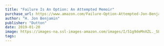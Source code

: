 ```yaml
---
title: "Failure Is An Option: An Attempted Memoir"
purchase_url: https://www.amazon.com/Failure-Option-Attempted-Jon-Benjamin/dp/1524742163?SubscriptionId=AKIAIVZLK2PABGQI2KAQ&tag=everrail-20&linkCode=xm2&camp=2025&creative=165953&creativeASIN=1524742163
author: "H. Jon Benjamin"
publisher: "Dutton"
date: 2019-01-20
image: https://images-na.ssl-images-amazon.com/images/I/51g9deMnXZL._SL75_.jpg
tags:
---
```


